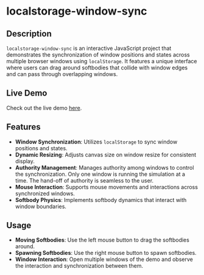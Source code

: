# localstorage-window-sync

## Description
`localstorage-window-sync` is an interactive JavaScript project that demonstrates the synchronization of window positions and states across multiple browser windows using `localStorage`. It features a unique interface where users can drag around softbodies that collide with window edges and can pass through overlapping windows. 

## Live Demo
Check out the live demo [here](https://www.mlml.dev/localstorage-window-sync/).

## Features
- **Window Synchronization**: Utilizes `localStorage` to sync window positions and states.
- **Dynamic Resizing**: Adjusts canvas size on window resize for consistent display.
- **Authority Management**: Manages authority among windows to control the synchronization. Only one window is running the simulation at a time. The hand-off of authority is seamless to the user.
- **Mouse Interaction**: Supports mouse movements and interactions across synchronized windows.
- **Softbody Physics**: Implements softbody dynamics that interact with window boundaries.

## Usage
- **Moving Softbodies**: Use the left mouse button to drag the softbodies around.
- **Spawning Softbodies**: Use the right mouse button to spawn softbodies.
- **Window Interaction**: Open multiple windows of the demo and observe the interaction and synchronization between them.